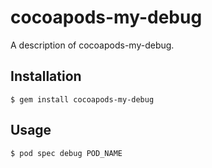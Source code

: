 # cocoapods-my-debug

A description of cocoapods-my-debug.

## Installation

    $ gem install cocoapods-my-debug

## Usage

    $ pod spec debug POD_NAME
